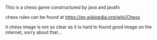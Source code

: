This is a chess game constructured by java and javafx

chess rules can be found at https://en.wikipedia.org/wiki/Chess

it chess image is not so clear as it is hard to found good image on the internet, sorry about that...